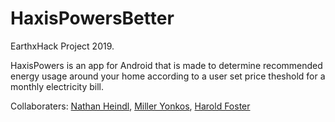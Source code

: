 # HaxisPowersBetter

EarthxHack Project 2019.

HaxisPowers is an app for Android that is made to determine recommended energy usage around your home according to a user set price theshold for a monthly electricity bill.

Collaboraters: [Nathan Heindl](https://github.com/Nathan-Heindl), [Miller Yonkos](https://github.com/MillerYonkos), [Harold Foster](https://github.com/GeorgeTheHawkshaw)
